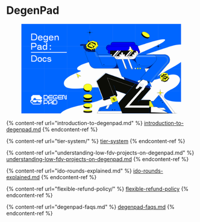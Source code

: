 # DegenPad

<figure><img src="../../.gitbook/assets/_05. DAGEN PAD Announcements  (9).png" alt=""><figcaption></figcaption></figure>

{% content-ref url="introduction-to-degenpad.md" %}
[introduction-to-degenpad.md](introduction-to-degenpad.md)
{% endcontent-ref %}

{% content-ref url="tier-system/" %}
[tier-system](tier-system/)
{% endcontent-ref %}

{% content-ref url="understanding-low-fdv-projects-on-degenpad.md" %}
[understanding-low-fdv-projects-on-degenpad.md](understanding-low-fdv-projects-on-degenpad.md)
{% endcontent-ref %}

{% content-ref url="ido-rounds-explained.md" %}
[ido-rounds-explained.md](ido-rounds-explained.md)
{% endcontent-ref %}

{% content-ref url="flexible-refund-policy/" %}
[flexible-refund-policy](flexible-refund-policy/)
{% endcontent-ref %}

{% content-ref url="degenpad-faqs.md" %}
[degenpad-faqs.md](degenpad-faqs.md)
{% endcontent-ref %}
